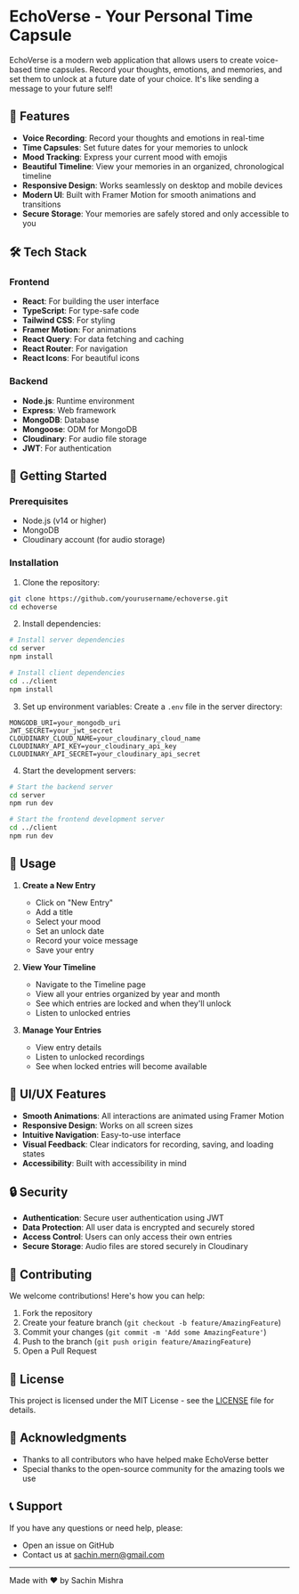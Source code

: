 # EchoVerse - Your Personal Time Capsule

<!-- ![EchoVerse Banner](https://i.imgur.com/example-banner.png) -->

EchoVerse is a modern web application that allows users to create voice-based time capsules. Record your thoughts, emotions, and memories, and set them to unlock at a future date of your choice. It's like sending a message to your future self!

## 🌟 Features

- **Voice Recording**: Record your thoughts and emotions in real-time
- **Time Capsules**: Set future dates for your memories to unlock
- **Mood Tracking**: Express your current mood with emojis
- **Beautiful Timeline**: View your memories in an organized, chronological timeline
- **Responsive Design**: Works seamlessly on desktop and mobile devices
- **Modern UI**: Built with Framer Motion for smooth animations and transitions
- **Secure Storage**: Your memories are safely stored and only accessible to you

## 🛠️ Tech Stack

### Frontend
- **React**: For building the user interface
- **TypeScript**: For type-safe code
- **Tailwind CSS**: For styling
- **Framer Motion**: For animations
- **React Query**: For data fetching and caching
- **React Router**: For navigation
- **React Icons**: For beautiful icons

### Backend
- **Node.js**: Runtime environment
- **Express**: Web framework
- **MongoDB**: Database
- **Mongoose**: ODM for MongoDB
- **Cloudinary**: For audio file storage
- **JWT**: For authentication

## 🚀 Getting Started

### Prerequisites
- Node.js (v14 or higher)
- MongoDB
- Cloudinary account (for audio storage)

### Installation

1. Clone the repository:
```bash
git clone https://github.com/yourusername/echoverse.git
cd echoverse
```

2. Install dependencies:
```bash
# Install server dependencies
cd server
npm install

# Install client dependencies
cd ../client
npm install
```

3. Set up environment variables:
Create a `.env` file in the server directory:
```env
MONGODB_URI=your_mongodb_uri
JWT_SECRET=your_jwt_secret
CLOUDINARY_CLOUD_NAME=your_cloudinary_cloud_name
CLOUDINARY_API_KEY=your_cloudinary_api_key
CLOUDINARY_API_SECRET=your_cloudinary_api_secret
```

4. Start the development servers:
```bash
# Start the backend server
cd server
npm run dev

# Start the frontend development server
cd ../client
npm run dev
```

## 📱 Usage

1. **Create a New Entry**
   - Click on "New Entry"
   - Add a title
   - Select your mood
   - Set an unlock date
   - Record your voice message
   - Save your entry

2. **View Your Timeline**
   - Navigate to the Timeline page
   - View all your entries organized by year and month
   - See which entries are locked and when they'll unlock
   - Listen to unlocked entries

3. **Manage Your Entries**
   - View entry details
   - Listen to unlocked recordings
   - See when locked entries will become available

## 🎨 UI/UX Features

- **Smooth Animations**: All interactions are animated using Framer Motion
- **Responsive Design**: Works on all screen sizes
- **Intuitive Navigation**: Easy-to-use interface
- **Visual Feedback**: Clear indicators for recording, saving, and loading states
- **Accessibility**: Built with accessibility in mind

## 🔒 Security

- **Authentication**: Secure user authentication using JWT
- **Data Protection**: All user data is encrypted and securely stored
- **Access Control**: Users can only access their own entries
- **Secure Storage**: Audio files are stored securely in Cloudinary

## 🤝 Contributing

We welcome contributions! Here's how you can help:

1. Fork the repository
2. Create your feature branch (`git checkout -b feature/AmazingFeature`)
3. Commit your changes (`git commit -m 'Add some AmazingFeature'`)
4. Push to the branch (`git push origin feature/AmazingFeature`)
5. Open a Pull Request

## 📝 License

This project is licensed under the MIT License - see the [LICENSE](LICENSE) file for details.

## 🙏 Acknowledgments

- Thanks to all contributors who have helped make EchoVerse better
- Special thanks to the open-source community for the amazing tools we use

## 📞 Support

If you have any questions or need help, please:
- Open an issue on GitHub
- Contact us at sachin.mern@gmail.com

---

Made with ❤️ by Sachin Mishra 
